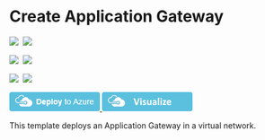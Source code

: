 # Create Application Gateway

<IMG SRC="https://azbotstorage.blob.core.windows.net/badges/101-application-gateway-create/PublicLastTestDate.svg" />&nbsp;
<IMG SRC="https://azbotstorage.blob.core.windows.net/badges/101-application-gateway-create/PublicDeployment.svg" />&nbsp;

<IMG SRC="https://azbotstorage.blob.core.windows.net/badges/101-application-gateway-create/FairfaxLastTestDate.svg" />&nbsp;
<IMG SRC="https://azbotstorage.blob.core.windows.net/badges/101-application-gateway-create/FairfaxDeployment.svg" />&nbsp;

<IMG SRC="https://azbotstorage.blob.core.windows.net/badges/101-application-gateway-create/BestPracticeResult.svg" />&nbsp;
<IMG SRC="https://azbotstorage.blob.core.windows.net/badges/101-application-gateway-create/CredScanResult.svg" />&nbsp;

<a href="https://portal.azure.com/#create/Microsoft.Template/uri/https%3A%2F%2Fraw.githubusercontent.com%2FAzure%2Fazure-quickstart-templates%2Fmaster%2F101-application-gateway-create%2Fazuredeploy.json" target="_blank">
    <img src="https://raw.githubusercontent.com/Azure/azure-quickstart-templates/master/1-CONTRIBUTION-GUIDE/images/deploytoazure.png"/>
</a>
<a href="http://armviz.io/#/?load=https%3A%2F%2Fraw.githubusercontent.com%2FAzure%2Fazure-quickstart-templates%2Fmaster%2F101-application-gateway-create%2Fazuredeploy.json" target="_blank">
    <img src="https://raw.githubusercontent.com/Azure/azure-quickstart-templates/master/1-CONTRIBUTION-GUIDE/images/visualizebutton.png"/>
</a>

This template deploys an Application Gateway in a virtual network.
